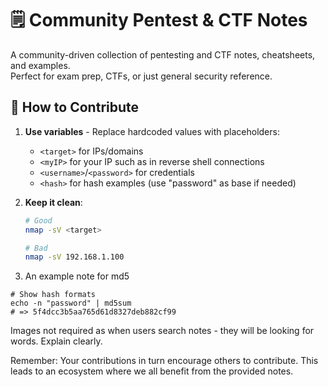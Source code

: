 # 🗒️ Community Pentest & CTF Notes

A community-driven collection of pentesting and CTF notes, cheatsheets, and examples.  
Perfect for exam prep, CTFs, or just general security reference.

## 📝 How to Contribute

1. **Use variables** - Replace hardcoded values with placeholders:
   - `<target>` for IPs/domains
   - `<myIP>` for your IP such as in reverse shell connections
   - `<username>`/`<password>` for credentials
   - `<hash>` for hash examples (use "password" as base if needed)

2. **Keep it clean**:
   ```bash
   # Good
   nmap -sV <target>
   
   # Bad
   nmap -sV 192.168.1.100


3. An example note for md5
  ```
  # Show hash formats
  echo -n "password" | md5sum
  # => 5f4dcc3b5aa765d61d8327deb882cf99
```

Images not required as when users search notes - they will be looking for words. Explain clearly. 

Remember: Your contributions in turn encourage others to contribute. This leads to an ecosystem where we all benefit from the provided notes.
